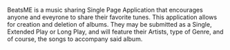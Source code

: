 BeatsME is a music sharing Single Page Application that encourages anyone and eveyrone to share their favorite tunes. This application allows for creation and deletion of albums. They may be submitted as a Single, Extended Play or Long Play, and will feature their Artists, type of Genre, and of course, the songs to accompany said album.